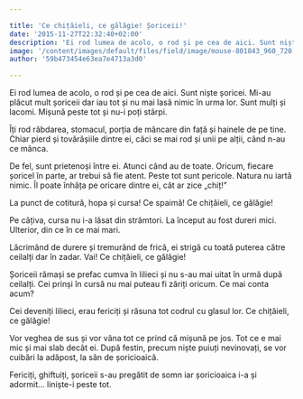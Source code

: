 ```yaml
---

title: 'Ce chițăieli, ce gălăgie! Șoriceii!'
date: '2015-11-27T22:32:40+02:00'
description: 'Ei rod lumea de acolo, o rod și pe cea de aici. Sunt niște șoricei. Mi-au plăcutmult șoriceii dar iau tot și nu mai lasă nimic în urma lor. Sunt mulți șilacomi. Mișună peste tot și nu-i poți stârpi.Îț'
image: '/content/images/default/files/field/image/mouse-801843_960_720.jpg'
author: '59b473454e63ea7e4713a3d0'

---
```

<div class="kg-card-markdown"><p>Ei rod lumea de acolo, o rod și pe cea de aici. Sunt niște șoricei. Mi-au plăcut mult șoriceii dar iau tot și nu mai lasă nimic în urma lor. Sunt mulți și lacomi. Mișună peste tot și nu-i poți stârpi.</p>
<p>Îți rod răbdarea, stomacul, porția de mâncare din față și hainele de pe tine. Chiar pierd și tovărășiile dintre ei, căci se mai rod și unii pe alții, când n-au ce mânca.</p>
<p>De fel, sunt prietenoși între ei. Atunci când au de toate. Oricum, fiecare șoricel în parte, ar trebui să fie atent. Peste tot sunt pericole. Natura nu iartă nimic. Îl poate înhăța pe oricare dintre ei, cât ar zice „chiț!”</p>
<p>La punct de cotitură, hopa și cursa! Ce spaimă! Ce chițăieli, ce gălăgie!</p>
<p>Pe câțiva, cursa nu i-a lăsat din strâmtori. La început au fost dureri mici. Ulterior, din ce în ce mai mari.</p>
<p>Lăcrimând de durere și tremurând de frică, ei strigă cu toată puterea către ceilalți dar în zadar. Vai! Ce chițăieli, ce gălăgie!</p>
<p>Șoriceii rămași se prefac cumva în lilieci și nu s-au mai uitat în urmă după ceilalți. Cei prinși în cursă nu mai puteau fi zăriți oricum. Ce mai conta acum?</p>
<p>Cei deveniți lilieci, erau fericiți și răsuna tot codrul cu glasul lor. Ce chițăieli, ce gălăgie!</p>
<p>Vor veghea de sus și vor vâna tot ce prind că mișună pe jos. Tot ce e mai mic și mai slab decât ei. După festin, precum niște puiuți nevinovați, se vor cuibări la adăpost, la sân de șoricioaică.</p>
<p>Fericiți, ghiftuiți, șoriceii s-au pregătit de somn iar șoricioaica i-a și adormit... liniște-i peste tot.</p>
</div>
